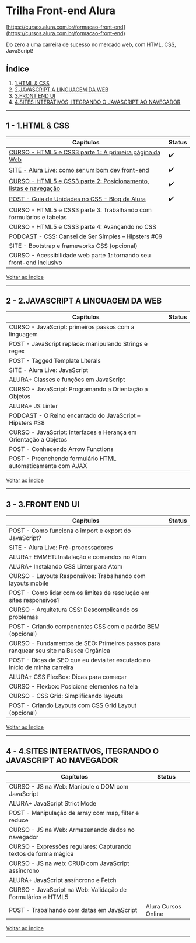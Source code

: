# Trilha Front-end Alura

[https://cursos.alura.com.br/formacao-front-end](https://cursos.alura.com.br/formacao-front-end)

Do zero a uma carreira de sucesso no mercado web, com HTML, CSS, JavaScript!

## <a name="indice">Índice</a>

1. [1.HTML & CSS](#parte1)
2. [2.JAVASCRIPT A LINGUAGEM DA WEB](#parte2)
3. [3.FRONT END UI](#parte3)
4. [4.SITES INTERATIVOS, ITEGRANDO O JAVASCRIPT AO NAVEGADOR](#parte4)

---

## <a name="parte1">1 - 1.HTML & CSS</a>

Capítulos                | Status
------------------------ | --------
[CURSO - HTML5 e CSS3 parte 1: A primeira página da Web](/CURSO-01-HTML5-e-CSS3-parte-1-A-primeira-pagina-da-Web) | :heavy_check_mark:
[SITE - Alura Live: como ser um bom dev front-end](https://www.facebook.com/AluraCursosOnline/videos/1509407892507116/) | :heavy_check_mark:
[CURSO - HTML5 e CSS3 parte 2: Posicionamento, listas e navegação](/CURSO-02-HTML5-e-CSS3-parte-2-Posicionamento-listas-e-navegacao) | :heavy_check_mark:
[POST - Guia de Unidades no CSS - Blog da Alura](https://www.alura.com.br/artigos/guia-de-unidades-no-css) | :heavy_check_mark: 
CURSO - HTML5 e CSS3 parte 3: Trabalhando com formulários e tabelas |
CURSO - HTML5 e CSS3 parte 4: Avançando no CSS | 
PODCAST - CSS: Cansei de Ser Simples – Hipsters #09 | 
SITE - Bootstrap e frameworks CSS (opcional) | 
CURSO - Acessibilidade web parte 1: tornando seu front-end inclusivo | 

[Voltar ao Índice](#indice)

---

## <a name="parte2">2 - 2.JAVASCRIPT A LINGUAGEM DA WEB</a>

Capítulos                | Status
------------------------ | --------
CURSO - JavaScript: primeiros passos com a linguagem    |
POST - JavaScript replace: manipulando Strings e regex  |
POST - Tagged Template Literals |
SITE - Alura Live: JavaScript |
ALURA+ Classes e funções em JavaScript                           |
CURSO - JavaScript: Programando a Orientação a Objetos           |
ALURA+ JS Linter                                                 |
PODCAST - O Reino encantado do JavaScript – Hipsters #38         |
CURSO - JavaScript: Interfaces e Herança em Orientação a Objetos |
POST - Conhecendo Arrow Functions  |
POST - Preenchendo formulário HTML automaticamente com AJAX |

[Voltar ao Índice](#indice)

---

## <a name="parte3">3 - 3.FRONT END UI</a>

Capítulos                | Status
------------------------ | --------
POST - Como funciona o import e export do JavaScript? |  
SITE - Alura Live: Pré-processadores |  
ALURA+  EMMET: Instalação e comandos no Atom |  
ALURA+  Instalando CSS Linter para Atom |  
CURSO - Layouts Responsivos: Trabalhando com layouts mobile |  
POST - Como lidar com os limites de resolução em sites responsivos? |  
CURSO - Arquitetura CSS: Descomplicando os problemas |  
POST - Criando componentes CSS com o padrão BEM (opcional) |  
CURSO - Fundamentos de SEO: Primeiros passos para ranquear seu site na Busca Orgânica |  
POST - Dicas de SEO que eu devia ter escutado no início de minha carreira |  
ALURA+  CSS FlexBox: Dicas para começar |  
CURSO - Flexbox: Posicione elementos na tela |  
CURSO - CSS Grid: Simplificando layouts |  
POST - Criando Layouts com CSS Grid Layout (opcional) |  

[Voltar ao Índice](#indice)

---

## <a name="parte4">4 - 4.SITES INTERATIVOS, ITEGRANDO O JAVASCRIPT AO NAVEGADOR</a>

Capítulos                | Status
------------------------ | --------
CURSO - JS na Web: Manipule o DOM com JavaScript |  
ALURA+  JavaScript Strict Mode |  
POST - Manipulação de array com map, filter e reduce |  
CURSO - JS na Web: Armazenando dados no navegador |  
CURSO - Expressões regulares: Capturando textos de forma mágica |  
CURSO - JS na web: CRUD com JavaScript assíncrono |  
ALURA+ JavaScript assíncrono e Fetch |  
CURSO - JavaScript na Web: Validação de Formulários e HTML5 |  
POST - Trabalhando com datas em JavaScript | Alura Cursos Online |  

[Voltar ao Índice](#indice)

---